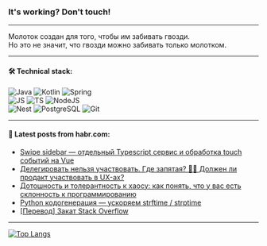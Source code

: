 ### It's working? Don't touch!

---
Молоток создан для того, чтобы им забивать гвозди. <br>
Но это не значит, что гвозди можно забивать только молотком.

---

#### 🛠️ Technical stack:

![Java](https://img.shields.io/badge/Java-informational?logo=Oracle&style=flat&logoColor=white&color=FF4500)
![Kotlin](https://img.shields.io/badge/Kotlin-informational?logo=Kotlin&style=flat&logoColor=white&color=774D97)
![Spring](https://img.shields.io/badge/SpringBoot-informational?logo=SpringBoot&style=flat&logoColor=white&color=6DB33F) <br>
![JS](https://img.shields.io/badge/JS-informational?logo=javaScript&style=flat&logoColor=black&color=F7Df1E)
![TS](https://img.shields.io/badge/TypeScript-informational?logo=typeScript&style=flat&logoColor=black&color=0667A8)
![NodeJS](https://img.shields.io/badge/NodeJS-informational?logo=node.js&style=flat&logoColor=white&color=70A760) <br>
![Nest](https://img.shields.io/badge/NestJS-informational?logo=NestJS&style=flat&logoColor=white&color=E0234E)
![PostgreSQL](https://img.shields.io/badge/PostgreSQL-informational?logo=PostgreSQL&style=flat&logoColor=white&color=DAA520)
![Git](https://img.shields.io/badge/Git-informational?logo=git&style=flat&logoColor=white&color=778899)

___

#### 💬 Latest posts from habr.com:

<!-- BLOG-POST-LIST:START -->
- [Swipe sidebar — отдельный Typescript сервис и обработка touch событий на Vue](https://habr.com/ru/articles/751618/?utm_source=habrahabr&utm_medium=rss&utm_campaign=751618)
- [Делегировать нельзя участвовать. Где запятая? 🤷‍♂ Должен ли продакт участвовать в UX-ах?](https://habr.com/ru/articles/751936/?utm_source=habrahabr&utm_medium=rss&utm_campaign=751936)
- [Дотошность и толерантность к хаосу: как понять, что у вас есть склонность к программированию](https://habr.com/ru/companies/yandex_praktikum/articles/751708/?utm_source=habrahabr&utm_medium=rss&utm_campaign=751708)
- [Python кодогенерация — ускоряем strftime / strptime](https://habr.com/ru/articles/751884/?utm_source=habrahabr&utm_medium=rss&utm_campaign=751884)
- [[Перевод] Закат Stack Overflow](https://habr.com/ru/articles/751852/?utm_source=habrahabr&utm_medium=rss&utm_campaign=751852)
<!-- BLOG-POST-LIST:END -->

---
[![Top Langs](https://github-readme-stats-git-master-advtsetting-gmailcom.vercel.app/api/top-langs/?username=zloylis&langs_count=10&hide_title=false&title_color=e6edf3&size_weight=0.5&count_weight=0.5&layout=compact&hide_border=true&theme=dracula)](https://github.com/zloylis)

<!-- ![GitHub stats](https://github-readme-stats-git-master-advtsetting-gmailcom.vercel.app/api?username=zloylis&show_icons=true&hide_border=true&theme=dracula&hide_title=true&include_all_commits=true&count_private=true&hide=contribs&hide_rank=true) -->
